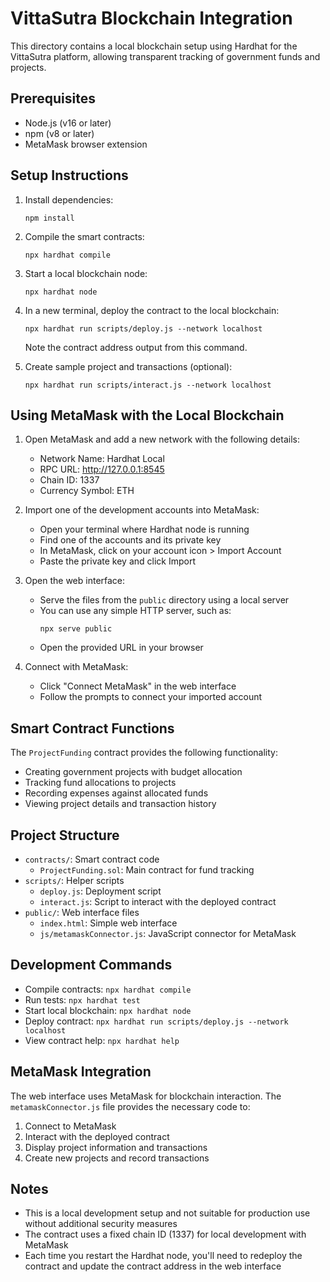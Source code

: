 # VittaSutra Blockchain Integration

This directory contains a local blockchain setup using Hardhat for the VittaSutra platform, allowing transparent tracking of government funds and projects.

## Prerequisites

- Node.js (v16 or later)
- npm (v8 or later)
- MetaMask browser extension

## Setup Instructions

1. Install dependencies:
   ```
   npm install
   ```

2. Compile the smart contracts:
   ```
   npx hardhat compile
   ```

3. Start a local blockchain node:
   ```
   npx hardhat node
   ```

4. In a new terminal, deploy the contract to the local blockchain:
   ```
   npx hardhat run scripts/deploy.js --network localhost
   ```
   Note the contract address output from this command.

5. Create sample project and transactions (optional):
   ```
   npx hardhat run scripts/interact.js --network localhost
   ```

## Using MetaMask with the Local Blockchain

1. Open MetaMask and add a new network with the following details:
   - Network Name: Hardhat Local
   - RPC URL: http://127.0.0.1:8545
   - Chain ID: 1337
   - Currency Symbol: ETH

2. Import one of the development accounts into MetaMask:
   - Open your terminal where Hardhat node is running
   - Find one of the accounts and its private key
   - In MetaMask, click on your account icon > Import Account
   - Paste the private key and click Import

3. Open the web interface:
   - Serve the files from the `public` directory using a local server
   - You can use any simple HTTP server, such as:
     ```
     npx serve public
     ```
   - Open the provided URL in your browser

4. Connect with MetaMask:
   - Click "Connect MetaMask" in the web interface
   - Follow the prompts to connect your imported account

## Smart Contract Functions

The `ProjectFunding` contract provides the following functionality:

- Creating government projects with budget allocation
- Tracking fund allocations to projects
- Recording expenses against allocated funds
- Viewing project details and transaction history

## Project Structure

- `contracts/`: Smart contract code
  - `ProjectFunding.sol`: Main contract for fund tracking
- `scripts/`: Helper scripts
  - `deploy.js`: Deployment script
  - `interact.js`: Script to interact with the deployed contract
- `public/`: Web interface files
  - `index.html`: Simple web interface
  - `js/metamaskConnector.js`: JavaScript connector for MetaMask

## Development Commands

- Compile contracts: `npx hardhat compile`
- Run tests: `npx hardhat test`
- Start local blockchain: `npx hardhat node`
- Deploy contract: `npx hardhat run scripts/deploy.js --network localhost`
- View contract help: `npx hardhat help`

## MetaMask Integration

The web interface uses MetaMask for blockchain interaction. The `metamaskConnector.js` file provides the necessary code to:

1. Connect to MetaMask
2. Interact with the deployed contract
3. Display project information and transactions
4. Create new projects and record transactions

## Notes

- This is a local development setup and not suitable for production use without additional security measures
- The contract uses a fixed chain ID (1337) for local development with MetaMask
- Each time you restart the Hardhat node, you'll need to redeploy the contract and update the contract address in the web interface
